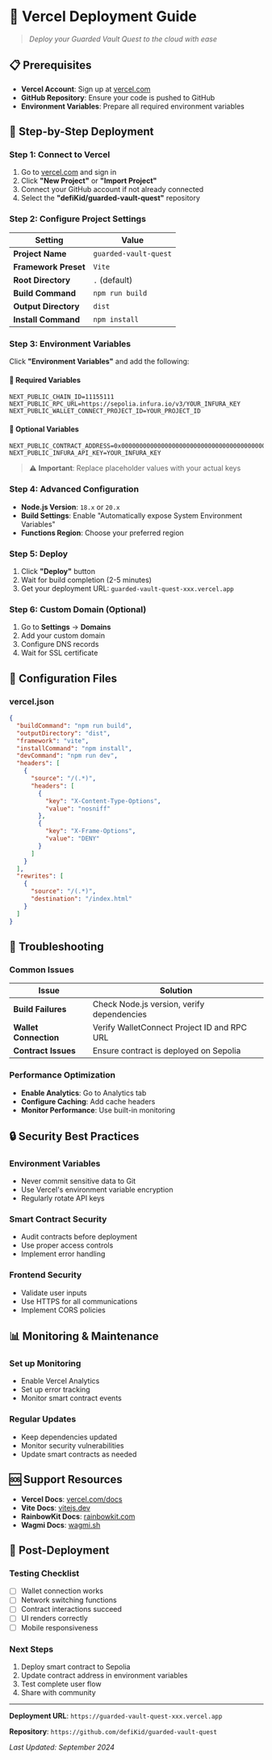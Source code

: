 # 🚀 Vercel Deployment Guide

> *Deploy your Guarded Vault Quest to the cloud with ease*

## 📋 Prerequisites

- **Vercel Account**: Sign up at [vercel.com](https://vercel.com)
- **GitHub Repository**: Ensure your code is pushed to GitHub
- **Environment Variables**: Prepare all required environment variables

## 🎯 Step-by-Step Deployment

### Step 1: Connect to Vercel

1. Go to [vercel.com](https://vercel.com) and sign in
2. Click **"New Project"** or **"Import Project"**
3. Connect your GitHub account if not already connected
4. Select the **"defiKid/guarded-vault-quest"** repository

### Step 2: Configure Project Settings

| Setting | Value |
|---------|-------|
| **Project Name** | `guarded-vault-quest` |
| **Framework Preset** | `Vite` |
| **Root Directory** | `.` (default) |
| **Build Command** | `npm run build` |
| **Output Directory** | `dist` |
| **Install Command** | `npm install` |

### Step 3: Environment Variables

Click **"Environment Variables"** and add the following:

#### 🔧 Required Variables

```env
NEXT_PUBLIC_CHAIN_ID=11155111
NEXT_PUBLIC_RPC_URL=https://sepolia.infura.io/v3/YOUR_INFURA_KEY
NEXT_PUBLIC_WALLET_CONNECT_PROJECT_ID=YOUR_PROJECT_ID
```

#### 🔐 Optional Variables

```env
NEXT_PUBLIC_CONTRACT_ADDRESS=0x0000000000000000000000000000000000000000
NEXT_PUBLIC_INFURA_API_KEY=YOUR_INFURA_KEY
```

> ⚠️ **Important**: Replace placeholder values with your actual keys

### Step 4: Advanced Configuration

- **Node.js Version**: `18.x` or `20.x`
- **Build Settings**: Enable "Automatically expose System Environment Variables"
- **Functions Region**: Choose your preferred region

### Step 5: Deploy

1. Click **"Deploy"** button
2. Wait for build completion (2-5 minutes)
3. Get your deployment URL: `guarded-vault-quest-xxx.vercel.app`

### Step 6: Custom Domain (Optional)

1. Go to **Settings** → **Domains**
2. Add your custom domain
3. Configure DNS records
4. Wait for SSL certificate

## 🔧 Configuration Files

### vercel.json
```json
{
  "buildCommand": "npm run build",
  "outputDirectory": "dist",
  "framework": "vite",
  "installCommand": "npm install",
  "devCommand": "npm run dev",
  "headers": [
    {
      "source": "/(.*)",
      "headers": [
        {
          "key": "X-Content-Type-Options",
          "value": "nosniff"
        },
        {
          "key": "X-Frame-Options",
          "value": "DENY"
        }
      ]
    }
  ],
  "rewrites": [
    {
      "source": "/(.*)",
      "destination": "/index.html"
    }
  ]
}
```

## 🐛 Troubleshooting

### Common Issues

| Issue | Solution |
|-------|----------|
| **Build Failures** | Check Node.js version, verify dependencies |
| **Wallet Connection** | Verify WalletConnect Project ID and RPC URL |
| **Contract Issues** | Ensure contract is deployed on Sepolia |

### Performance Optimization

- **Enable Analytics**: Go to Analytics tab
- **Configure Caching**: Add cache headers
- **Monitor Performance**: Use built-in monitoring

## 🔒 Security Best Practices

### Environment Variables
- Never commit sensitive data to Git
- Use Vercel's environment variable encryption
- Regularly rotate API keys

### Smart Contract Security
- Audit contracts before deployment
- Use proper access controls
- Implement error handling

### Frontend Security
- Validate user inputs
- Use HTTPS for all communications
- Implement CORS policies

## 📊 Monitoring & Maintenance

### Set up Monitoring
- Enable Vercel Analytics
- Set up error tracking
- Monitor smart contract events

### Regular Updates
- Keep dependencies updated
- Monitor security vulnerabilities
- Update smart contracts as needed

## 🆘 Support Resources

- **Vercel Docs**: [vercel.com/docs](https://vercel.com/docs)
- **Vite Docs**: [vitejs.dev](https://vitejs.dev)
- **RainbowKit Docs**: [rainbowkit.com](https://rainbowkit.com)
- **Wagmi Docs**: [wagmi.sh](https://wagmi.sh)

## 🎉 Post-Deployment

### Testing Checklist
- [ ] Wallet connection works
- [ ] Network switching functions
- [ ] Contract interactions succeed
- [ ] UI renders correctly
- [ ] Mobile responsiveness

### Next Steps
1. Deploy smart contract to Sepolia
2. Update contract address in environment variables
3. Test complete user flow
4. Share with community

---

**Deployment URL**: `https://guarded-vault-quest-xxx.vercel.app`

**Repository**: `https://github.com/defiKid/guarded-vault-quest`

*Last Updated: September 2024*